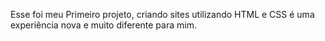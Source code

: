 Esse foi meu Primeiro projeto, criando sites utilizando HTML e CSS é uma experiência nova e muito diferente para mim.
